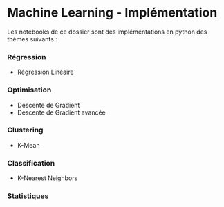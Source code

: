 # Machine Learning - Implémentation 

Les notebooks de ce dossier sont des implémentations en python des thèmes suivants : 

### Régression 
- Régression Linéaire 

### Optimisation
- Descente de Gradient
- Descente de Gradient avancée

### Clustering
- K-Mean

### Classification
- K-Nearest Neighbors

### Statistiques
